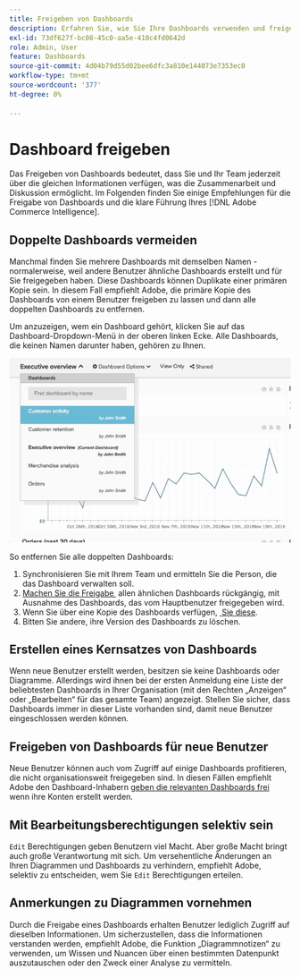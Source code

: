 ```yaml
---
title: Freigeben von Dashboards
description: Erfahren Sie, wie Sie Ihre Dashboards verwenden und freigeben können.
exl-id: 73df627f-bc08-45c0-aa5e-410c4fd0642d
role: Admin, User
feature: Dashboards
source-git-commit: 4d04b79d55d02bee6dfc3a810e144073e7353ec0
workflow-type: tm+mt
source-wordcount: '377'
ht-degree: 0%

---
```


# Dashboard freigeben

Das Freigeben von Dashboards bedeutet, dass Sie und Ihr Team jederzeit über die gleichen Informationen verfügen, was die Zusammenarbeit und Diskussion ermöglicht. Im Folgenden finden Sie einige Empfehlungen für die Freigabe von Dashboards und die klare Führung Ihres [!DNL Adobe Commerce Intelligence].

## Doppelte Dashboards vermeiden

Manchmal finden Sie mehrere Dashboards mit demselben Namen - normalerweise, weil andere Benutzer ähnliche Dashboards erstellt und für Sie freigegeben haben. Diese Dashboards können Duplikate einer primären Kopie sein. In diesem Fall empfiehlt Adobe, die primäre Kopie des Dashboards von einem Benutzer freigeben zu lassen und dann alle doppelten Dashboards zu entfernen.

Um anzuzeigen, wem ein Dashboard gehört, klicken Sie auf das Dashboard-Dropdown-Menü in der oberen linken Ecke. Alle Dashboards, die keinen Namen darunter haben, gehören zu Ihnen.

![Dashboard-Eigentümerindikator mit Erstellern und Berechtigungen](../../mbi/assets/Dash_ownership.png)

So entfernen Sie alle doppelten Dashboards:

1. Synchronisieren Sie mit Ihrem Team und ermitteln Sie die Person, die das Dashboard verwalten soll.
1. [Machen Sie die Freigabe &#x200B;](../data-user/dashboards/leave-dashboard.md) allen ähnlichen Dashboards rückgängig, mit Ausnahme des Dashboards, das vom Hauptbenutzer freigegeben wird.
1. Wenn Sie über eine Kopie des Dashboards verfügen, [&#x200B; Sie diese &#x200B;](../data-user/dashboards/deleting-dashboard.md).
1. Bitten Sie andere, ihre Version des Dashboards zu löschen.

## Erstellen eines Kernsatzes von Dashboards

Wenn neue Benutzer erstellt werden, besitzen sie keine Dashboards oder Diagramme. Allerdings wird ihnen bei der ersten Anmeldung eine Liste der beliebtesten Dashboards in Ihrer Organisation (mit den Rechten „Anzeigen“ oder „Bearbeiten“ für das gesamte Team) angezeigt. Stellen Sie sicher, dass Dashboards immer in dieser Liste vorhanden sind, damit neue Benutzer eingeschlossen werden können.

## Freigeben von Dashboards für neue Benutzer

Neue Benutzer können auch vom Zugriff auf einige Dashboards profitieren, die nicht organisationsweit freigegeben sind. In diesen Fällen empfiehlt Adobe den Dashboard-Inhabern [geben die relevanten Dashboards frei](../data-user/dashboards/share-dashboard-with-users.md) wenn ihre Konten erstellt werden.

## Mit Bearbeitungsberechtigungen selektiv sein

`Edit` Berechtigungen geben Benutzern viel Macht. Aber große Macht bringt auch große Verantwortung mit sich. Um versehentliche Änderungen an Ihren Diagrammen und Dashboards zu verhindern, empfiehlt Adobe, selektiv zu entscheiden, wem Sie `Edit` Berechtigungen erteilen.

## Anmerkungen zu Diagrammen vornehmen

Durch die Freigabe eines Dashboards erhalten Benutzer lediglich Zugriff auf dieselben Informationen. Um sicherzustellen, dass die Informationen verstanden werden, empfiehlt Adobe, die Funktion „Diagrammnotizen“ zu verwenden, um Wissen und Nuancen über einen bestimmten Datenpunkt auszutauschen oder den Zweck einer Analyse zu vermitteln.
